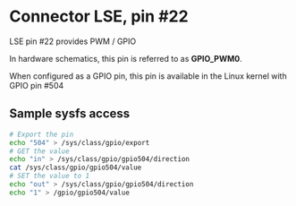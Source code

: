 # Connector LSE, pin #22

LSE pin #22 provides PWM / GPIO

In hardware schematics, this pin is referred to as **GPIO_PWM0**.

When configured as a GPIO pin, this pin is available in the Linux kernel with GPIO pin #504

## Sample sysfs access
```bash
# Export the pin
echo "504" > /sys/class/gpio/export
# GET the value
echo "in" > /sys/class/gpio/gpio504/direction
cat /sys/class/gpio/gpio504/value
# SET the value to 1
echo "out" > /sys/class/gpio/gpio504/direction
echo "1" > /gpio/gpio504/value
```
